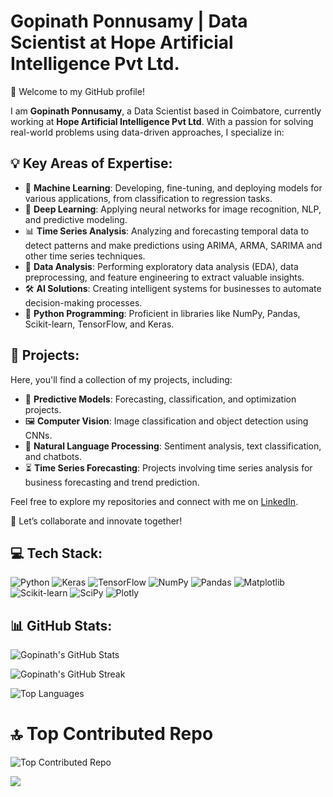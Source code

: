 # Gopinath Ponnusamy | Data Scientist at Hope Artificial Intelligence Pvt Ltd.

👋 Welcome to my GitHub profile!

I am **Gopinath Ponnusamy**, a Data Scientist based in Coimbatore, currently working at **Hope Artificial Intelligence Pvt Ltd**. With a passion for solving real-world problems using data-driven approaches, I specialize in:

## 💡 Key Areas of Expertise:

- 🧠 **Machine Learning**: Developing, fine-tuning, and deploying models for various applications, from classification to regression tasks.
- 🤖 **Deep Learning**: Applying neural networks for image recognition, NLP, and predictive modeling.
- 📊 **Time Series Analysis**: Analyzing and forecasting temporal data to detect patterns and make predictions using ARIMA, ARMA, SARIMA and other time series techniques.
- 🧮 **Data Analysis**: Performing exploratory data analysis (EDA), data preprocessing, and feature engineering to extract valuable insights.
- 🛠️ **AI Solutions**: Creating intelligent systems for businesses to automate decision-making processes.
- 🐍 **Python Programming**: Proficient in libraries like NumPy, Pandas, Scikit-learn, TensorFlow, and Keras.

## 🚀 Projects:

Here, you'll find a collection of my projects, including:

- 🔮 **Predictive Models**: Forecasting, classification, and optimization projects.
- 🖼️ **Computer Vision**: Image classification and object detection using CNNs.
- 💬 **Natural Language Processing**: Sentiment analysis, text classification, and chatbots.
- ⏳ **Time Series Forecasting**: Projects involving time series analysis for business forecasting and trend prediction.

Feel free to explore my repositories and connect with me on [LinkedIn](https://www.linkedin.com/in/gopinath-ponnusamy-g77492/).

💼 Let’s collaborate and innovate together!

## 💻 Tech Stack:

![Python](https://img.shields.io/badge/Python-3776AB?style=for-the-badge&logo=python&logoColor=white)
![Keras](https://img.shields.io/badge/Keras-D00000?style=for-the-badge&logo=keras&logoColor=white)
![TensorFlow](https://img.shields.io/badge/TensorFlow-FF6F00?style=for-the-badge&logo=tensorflow&logoColor=white)
![NumPy](https://img.shields.io/badge/Numpy-013243?style=for-the-badge&logo=numpy&logoColor=white)
![Pandas](https://img.shields.io/badge/Pandas-150458?style=for-the-badge&logo=pandas&logoColor=white)
![Matplotlib](https://img.shields.io/badge/Matplotlib-0769AD?style=for-the-badge&logo=matplotlib&logoColor=white)
![Scikit-learn](https://img.shields.io/badge/Scikit--learn-F7931E?style=for-the-badge&logo=scikit-learn&logoColor=white)
![SciPy](https://img.shields.io/badge/SciPy-8CAAE6?style=for-the-badge&logo=scipy&logoColor=white)
![Plotly](https://img.shields.io/badge/Plotly-239120?style=for-the-badge&logo=plotly&logoColor=white)

## 📊 GitHub Stats:

![Gopinath's GitHub Stats](https://github-readme-stats.vercel.app/api?username=gopinath5796&show_icons=true&theme=radical)

![Gopinath's GitHub Streak](https://github-readme-streak-stats.herokuapp.com/?user=gopinath5796&theme=radical)

![Top Languages](https://github-readme-stats.vercel.app/api/top-langs/?username=gopinath5796&layout=compact&theme=radical)

# 🔝 Top Contributed Repo
![Top Contributed Repo](https://github-contributor-stats.vercel.app/api?username=gopinath5796&limit=5&theme=onedark&combine_all_yearly_contributions=true)

[![](https://visitcount.itsvg.in/api?id=gopinath5796&icon=0&color=0)](https://visitcount.itsvg.in)

